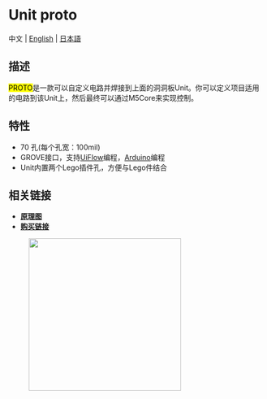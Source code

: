 # Unit proto

中文 | [English](/en/product_documents/units/unit_proto) | [日本語](ja/product_documents/units/unit_proto)

## 描述

<mark>PROTO</mark>是一款可以自定义电路并焊接到上面的洞洞板Unit。你可以定义项目适用的电路到该Unit上，然后最终可以通过M5Core来实现控制。

## 特性

-  70 孔(每个孔宽：100mil)
-  GROVE接口，支持[UiFlow](http://flow.m5stack.com)编程，[Arduino](http://www.arduino.cc)编程
-  Unit内置两个Lego插件孔，方便与Lego件结合

## 相关链接

<!-- - **[例程](zh_CN/file_to_display_null)** -->
- **[原理图](https://github.com/m5stack/M5-Schematic/blob/master/Units/UNIT_PROTO.pdf)**
- **[购买链接](https://www.aliexpress.com/store/product/M5Stack-Official-Mini-Proto-Board-Unit-Universal-Double-Side-Prototype-2-54mm-PCB-Grove-Port-Compatible/3226069_32920617495.html?spm=2114.12010615.8148356.4.6735f4943FDruP)**

<figure>
    <img src="assets/img/product_pics/units/M5GO_Unit_proto.jpg" height="300" width="300">
</figure>
